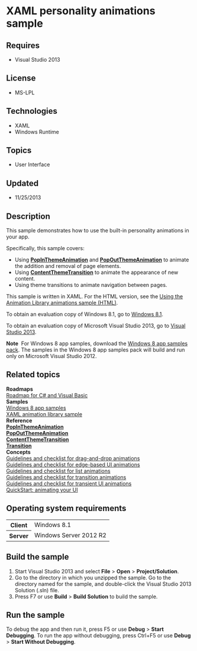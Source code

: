 # XAML personality animations sample
## Requires
- Visual Studio 2013
## License
- MS-LPL
## Technologies
- XAML
- Windows Runtime
## Topics
- User Interface
## Updated
- 11/25/2013
## Description

<div id="mainSection">
<p>This sample demonstrates how to use the built-in personality animations in your app.</p>
<p>Specifically, this sample covers:</p>
<ul>
<li>Using <a href="http://msdn.microsoft.com/library/windows/apps/br210383"><b>PopInThemeAnimation</b></a> and
<a href="http://msdn.microsoft.com/library/windows/apps/br210391"><b>PopOutThemeAnimation</b></a> to animate the addition and removal of page elements.
</li><li>Using <a href="http://msdn.microsoft.com/library/windows/apps/br243103"><b>ContentThemeTransition</b></a> to animate the appearance of new content.
</li><li>Using theme transitions to animate navigation between pages. </li></ul>
<p></p>
<p></p>
<p>This sample is written in XAML. For the HTML version, see the <a href="http://go.microsoft.com/fwlink/p/?linkid=242402">
Using the Animation Library animations sample (HTML)</a>.</p>
<p>To obtain an evaluation copy of Windows&nbsp;8.1, go to <a href="http://go.microsoft.com/fwlink/p/?linkid=301696">
Windows&nbsp;8.1</a>.</p>
<p>To obtain an evaluation copy of Microsoft Visual Studio&nbsp;2013, go to <a href="http://go.microsoft.com/fwlink/p/?linkid=301697">
Visual Studio&nbsp;2013</a>.</p>
<p></p>
<p class="note"><b>Note</b>&nbsp;&nbsp;For Windows&nbsp;8 app samples, download the <a href="http://go.microsoft.com/fwlink/p/?LinkId=301698">
Windows&nbsp;8 app samples pack</a>. The samples in the Windows&nbsp;8 app samples pack will build and run only on Microsoft Visual Studio&nbsp;2012.</p>
<p></p>
<h2><a id="related_topics"></a>Related topics</h2>
<dl><dt><b>Roadmaps</b> </dt><dt><a href="http://msdn.microsoft.com/library/windows/apps/br229583">Roadmap for C# and Visual Basic</a>
</dt><dt><b>Samples</b> </dt><dt><a href="http://go.microsoft.com/fwlink/p/?LinkID=227694">Windows 8 app samples</a>
</dt><dt><a href="http://go.microsoft.com/fwlink/p/?linkid=238571">XAML animation library sample</a>
</dt><dt><b>Reference</b> </dt><dt><a href="http://msdn.microsoft.com/library/windows/apps/br210383"><b>PopInThemeAnimation</b></a>
</dt><dt><a href="http://msdn.microsoft.com/library/windows/apps/br210391"><b>PopOutThemeAnimation</b></a>
</dt><dt><a href="http://msdn.microsoft.com/library/windows/apps/br243103"><b>ContentThemeTransition</b></a>
</dt><dt><a href="http://msdn.microsoft.com/library/windows/apps/br243215"><b>Transition</b></a>
</dt><dt><b>Concepts</b> </dt><dt><a href="http://msdn.microsoft.com/library/windows/apps/hh465193">Guidelines and checklist for drag-and-drop animations</a>
</dt><dt><a href="http://msdn.microsoft.com/library/windows/apps/hh465178">Guidelines and checklist for edge-based UI animations</a>
</dt><dt><a href="http://msdn.microsoft.com/library/windows/apps/hh465185">Guidelines and checklist for list animations</a>
</dt><dt><a href="http://msdn.microsoft.com/library/windows/apps/hh465201">Guidelines and checklist for transition animations</a>
</dt><dt><a href="http://msdn.microsoft.com/library/windows/apps/hh465209">Guidelines and checklist for transient UI animations</a>
</dt><dt><a href="http://msdn.microsoft.com/library/windows/apps/hh452703">QuickStart: animating your UI</a>
</dt></dl>
<h2>Operating system requirements</h2>
<table>
<tbody>
<tr>
<th>Client</th>
<td><dt>Windows&nbsp;8.1 </dt></td>
</tr>
<tr>
<th>Server</th>
<td><dt>Windows Server&nbsp;2012&nbsp;R2 </dt></td>
</tr>
</tbody>
</table>
<h2>Build the sample</h2>
<ol>
<li>Start Visual Studio&nbsp;2013 and select <b>File</b> &gt; <b>Open</b> &gt; <b>Project/Solution</b>.
</li><li>Go to the directory in which you unzipped the sample. Go to the directory named for the sample, and double-click the Visual Studio&nbsp;2013 Solution (.sln) file.
</li><li>Press F7 or use <b>Build</b> &gt; <b>Build Solution</b> to build the sample. </li></ol>
<h2>Run the sample</h2>
<p>To debug the app and then run it, press F5 or use <b>Debug</b> &gt; <b>Start Debugging</b>. To run the app without debugging, press Ctrl&#43;F5 or use
<b>Debug</b> &gt; <b>Start Without Debugging</b>. </p>
</div>
